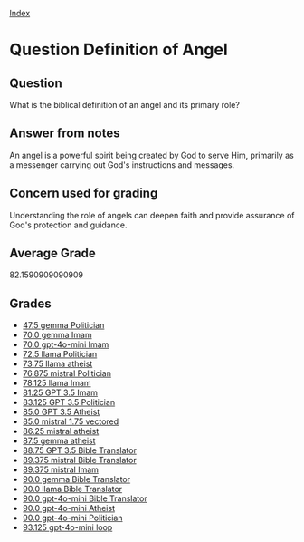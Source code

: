 
[Index](../../index.md)
# Question Definition of Angel
## Question
What is the biblical definition of an angel and its primary role?

## Answer from notes
An angel is a powerful spirit being created by God to serve Him, primarily as a messenger carrying out God's instructions and messages.

## Concern used for grading
Understanding the role of angels can deepen faith and provide assurance of God's protection and guidance.

## Average Grade
82.1590909090909

## Grades
 * [47.5 gemma Politician](../answers/gemma_Politician/Definition_of_Angel.md)
 * [70.0 gemma Imam](../answers/gemma_Imam/Definition_of_Angel.md)
 * [70.0 gpt-4o-mini Imam](../answers/gpt-4o-mini_Imam/Definition_of_Angel.md)
 * [72.5 llama Politician](../answers/llama_Politician/Definition_of_Angel.md)
 * [73.75 llama atheist](../answers/llama_atheist/Definition_of_Angel.md)
 * [76.875 mistral Politician](../answers/mistral_Politician/Definition_of_Angel.md)
 * [78.125 llama Imam](../answers/llama_Imam/Definition_of_Angel.md)
 * [81.25 GPT 3.5 Imam](../answers/GPT_3.5_Imam/Definition_of_Angel.md)
 * [83.125 GPT 3.5 Politician](../answers/GPT_3.5_Politician/Definition_of_Angel.md)
 * [85.0 GPT 3.5 Atheist](../answers/GPT_3.5_Atheist/Definition_of_Angel.md)
 * [85.0 mistral 1.75 vectored](../answers/mistral_1.75_vectored/Definition_of_Angel.md)
 * [86.25 mistral atheist](../answers/mistral_atheist/Definition_of_Angel.md)
 * [87.5 gemma atheist](../answers/gemma_atheist/Definition_of_Angel.md)
 * [88.75 GPT 3.5 Bible Translator](../answers/GPT_3.5_Bible_Translator/Definition_of_Angel.md)
 * [89.375 mistral Bible Translator](../answers/mistral_Bible_Translator/Definition_of_Angel.md)
 * [89.375 mistral Imam](../answers/mistral_Imam/Definition_of_Angel.md)
 * [90.0 gemma Bible Translator](../answers/gemma_Bible_Translator/Definition_of_Angel.md)
 * [90.0 llama Bible Translator](../answers/llama_Bible_Translator/Definition_of_Angel.md)
 * [90.0 gpt-4o-mini Bible Translator](../answers/gpt-4o-mini_Bible_Translator/Definition_of_Angel.md)
 * [90.0 gpt-4o-mini Atheist](../answers/gpt-4o-mini_Atheist/Definition_of_Angel.md)
 * [90.0 gpt-4o-mini Politician](../answers/gpt-4o-mini_Politician/Definition_of_Angel.md)
 * [93.125 gpt-4o-mini loop](../answers/gpt-4o-mini_loop/Definition_of_Angel.md)

